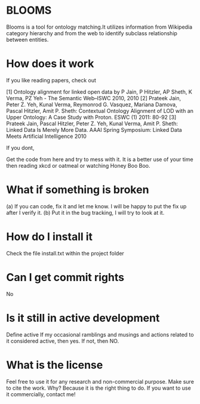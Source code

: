 BLOOMS
======

Blooms is a tool for ontology matching.It utilizes information from Wikipedia category hierarchy and from the web to identify subclass relationship between entities.


How does it work
======

If you like reading papers, check out

[1] Ontology alignment for linked open data by P Jain, P Hitzler, AP Sheth, K Verma, PZ Yeh - The Semantic Web–ISWC 2010, 2010
[2] Prateek Jain, Peter Z. Yeh, Kunal Verma, Reymonrod G. Vasquez, Mariana Damova, Pascal Hitzler, Amit P. Sheth: Contextual Ontology Alignment of LOD with an Upper Ontology: A Case Study with Proton. ESWC (1) 2011: 80-92
[3] Prateek Jain, Pascal Hitzler, Peter Z. Yeh, Kunal Verma, Amit P. Sheth: Linked Data Is Merely More Data. AAAI Spring Symposium: Linked Data Meets Artificial Intelligence 2010

If you dont,

Get the code from here and try to mess with it. It is a better use of your time then reading xkcd or oatmeal or watching Honey Boo Boo.

What if something is broken
======
(a) If you can code, fix it and let me know. I will be happy to put the fix up after I verify it. 
(b) Put it in the bug tracking, I will try to look at it.


How do I install it
======
Check the file install.txt within the project folder

Can I get commit rights
=======
No

Is it still in active development
=======
Define active
If my occasional ramblings and musings and actions related to it considered active, then yes. If not, then NO.

What is the license
=======
Feel free to use it for any research and non-commercial purpose. Make sure to cite the work. Why? Because it is the right thing to do.
If you want to use it commercially, contact me! 


